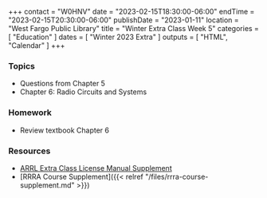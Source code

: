 +++
contact = "W0HNV"
date = "2023-02-15T18:30:00-06:00"
endTime = "2023-02-15T20:30:00-06:00"
publishDate = "2023-01-11"
location = "West Fargo Public Library"
title = "Winter Extra Class Week 5"
categories = [ "Education" ]
dates = [ "Winter 2023 Extra" ]
outputs = [ "HTML", "Calendar" ]
+++
### Topics 

* Questions from Chapter 5
* Chapter 6: Radio Circuits and Systems

### Homework

* Review textbook Chapter 6

### Resources

* [ARRL Extra Class License Manual Supplement](http://www.arrl.org/extra-class-license-manual)
* [RRRA Course Supplement]({{< relref "/files/rrra-course-supplement.md" >}})

